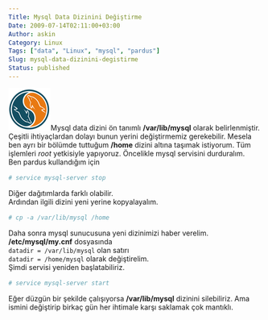 ```yaml
---
Title: Mysql Data Dizinini Değiştirme
Date: 2009-07-14T02:11:00+03:00
Author: askin
Category: Linux
Tags: ["data", "Linux", "mysql", "pardus"]
Slug: mysql-data-dizinini-degistirme
Status: published
---
```


![Mysql](/uploads/2009/07/mysql.png "Mysql")Mysql data dizini ön tanımlı **/var/lib/mysql** olarak belirlenmiştir. Çeşitli ihtiyaçlardan dolayı bunun yerini değiştirmemiz gerekebilir. Mesela ben ayrı bir bölümde tuttuğum **/home** dizini altına taşımak istiyorum. Tüm işlemleri *root* yetkisiyle yapıyoruz. Öncelikle mysql servisini durduralım.  
Ben pardus kullandığım için

```bash
# service mysql-server stop
```

Diğer dağıtımlarda farklı olabilir.  
Ardından ilgili dizini yeni yerine kopyalayalım.

```bash
# cp -a /var/lib/mysql /home
```

Daha sonra mysql sunucusuna yeni dizinimizi haber verelim. **/etc/mysql/my.cnf** dosyasında  
`datadir = /var/lib/mysql` olan satırı  
`datadir = /home/mysql` olarak değiştirelim.  
Şimdi servisi yeniden başlatabiliriz.

```bash
# service mysql-server start
```

Eğer düzgün bir şekilde çalışıyorsa **/var/lib/mysql** dizinini silebiliriz. Ama ismini değiştirip birkaç gün her ihtimale karşı saklamak çok mantıklı.
